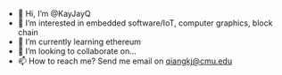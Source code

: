 - 👋 Hi, I’m @KayJayQ
- 👀 I’m interested in embedded software/IoT, computer graphics, block chain
- 🌱 I’m currently learning ethereum
- 💞️ I’m looking to collaborate on...
- 📫 How to reach me? Send me email on qiangkj@cmu.edu

<!---
KayJayQ/KayJayQ is a ✨ special ✨ repository because its `README.md` (this file) appears on your GitHub profile.
You can click the Preview link to take a look at your changes.
--->
